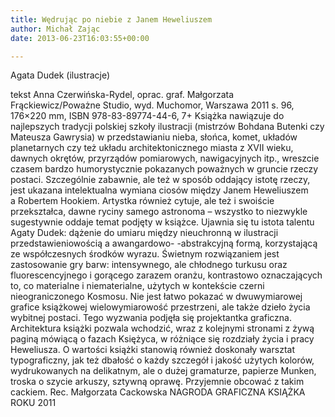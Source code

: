 ```yaml
---
title: Wędrując po niebie z Janem Heweliuszem
author: Michał Zając
date: 2013-06-23T16:03:55+00:00

---
```

Agata Dudek (ilustracje)


  tekst Anna Czerwińska-Rydel, oprac. graf. Małgorzata Frąckiewicz/Poważne Studio, wyd. Muchomor, Warszawa 2011
s. 96, 176&#215;220 mm, ISBN 978-83-89774-44-6, 7+
Książka nawiązuje do najlepszych tradycji polskiej szkoły ilustracji (mistrzów Bohdana Butenki czy Mateusza Gawrysia) w przedstawianiu nieba, słońca, komet, układów planetarnych czy też układu architektonicznego miasta z XVII wieku, dawnych okrętów, przyrządów pomiarowych, nawigacyjnych itp., wreszcie czasem bardzo humorystycznie pokazanych poważnych w gruncie rzeczy postaci. Szczególnie zabawnie, ale też w sposób oddający istotę rzeczy, jest ukazana intelektualna wymiana ciosów między Janem Heweliuszem a Robertem Hookiem. Artystka również cytuje, ale też i swoiście przekształca, dawne ryciny samego astronoma – wszystko to niezwykle sugestywnie oddaje temat podjęty w książce.
Ujawnia się tu istota talentu Agaty Dudek: dążenie do umiaru między nieuchronną w ilustracji przedstawieniowością a awangardowo-
-abstrakcyjną formą, korzystającą ze współczesnych środków wyrazu. Świetnym rozwiązaniem jest zastosowanie gry barw: intensywnego, ale chłodnego turkusu oraz fluorescencyjnego i gorącego zarazem oranżu, kontrastowo oznaczających to, co materialne i niematerialne, użytych w kontekście czerni nieograniczonego Kosmosu.
Nie jest łatwo pokazać w dwuwymiarowej grafice książkowej wielowymiarowość przestrzeni, ale także dzieło życia wybitnej postaci. Tego wyzwania podjęła się projektantka graficzna. Architektura książki pozwala wchodzić, wraz z kolejnymi stronami z żywą paginą mówiącą o fazach Księżyca, w różniące się rozdziały życia i pracy Heweliusza.
O wartości książki stanowią również doskonały warsztat typograficzny, jak też dbałość o każdy szczegół i jakość użytych kolorów, wydrukowanych na delikatnym, ale o dużej gramaturze, papierze Munken, troska o szycie arkuszy, sztywną oprawę. Przyjemnie obcować z takim cackiem. Rec. Małgorzata Cackowska
NAGRODA GRAFICZNA KSIĄŻKA ROKU 2011
